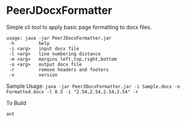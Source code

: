 PeerJDocxFormatter
==================

Simple cli tool to apply basic page formatting to docx files.

```
usage: java -jar PeerJDocxFormatter.jar
 -h         help
 -i <arg>   input docx file
 -l <arg>   line numbering distance
 -m <arg>   margins left,top,right,bottom
 -o <arg>   output docx file
 -r         remove headers and footers
 -v         version
```

Sample Usage:
 `java -jar PeerJDocxFormatter.jar -i Sample.docx -o Formatted.docx -l 0.5 -i "2.54,2.54,2.54,2.54" -r`


To Build
```
ant
```
